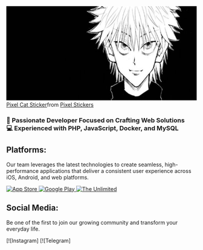 <a href="https://github.com/Frayero4ek">
  <img src="https://github.com/Frayero4ek/Frayero4ek/blob/main/assets/3ae2be78c25d7ac62ca3e537dcc78bd9.jpg"height="250" width="850"/>
</a>

<a href="https://github.com/Frayero4ek">
  <div class="tenor-gif-embed" data-postid="25950025" data-share-method="host" data-aspect-ratio="1.79775" data-width="100%"><a href="https://tenor.com/view/pixel-cat-gif-25950025">Pixel Cat Sticker</a>from <a href="https://tenor.com/search/pixel-stickers">Pixel Stickers</a></div> <script type="text/javascript" async src="https://tenor.com/embed.js"></script>
</a>


### 🚀 Passionate Developer Focused on Crafting Web Solutions<br>💻 Experienced with PHP, JavaScript, Docker, and MySQL


## Platforms:

Our team leverages the latest technologies to create seamless, high-performance applications that deliver a consistent user experience across iOS, Android, and web platforms.

<a href="https://apps.apple.com/developer/shpavda-too/id1779139180" target="_blank">
  <img src=" " alt="App Store" width="180"/>
</a>
<a href=" " target="_blank">
  <img src=" " alt="Google Play" width="180"/>
</a>
<a href="https://the-unl.com" target="_blank">
  <img src=" " alt="The Unlimited" width="180"/>
</a>

## Social Media:

Be one of the first to join our growing community and transform your everyday life.

[![Instagram]
[![Telegram]
